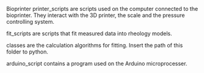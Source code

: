 Bioprinter
printer_scripts are scripts used on the computer connected to the bioprinter. 
They interact with the 3D printer, the scale and the pressure controlling system.

fit_scripts are scripts that fit measured data into rheology models.

classes are the calculation algorithms for fitting. Insert the path of this folder to python.

arduino_script contains a program used on the Arduino microprocesser. 

